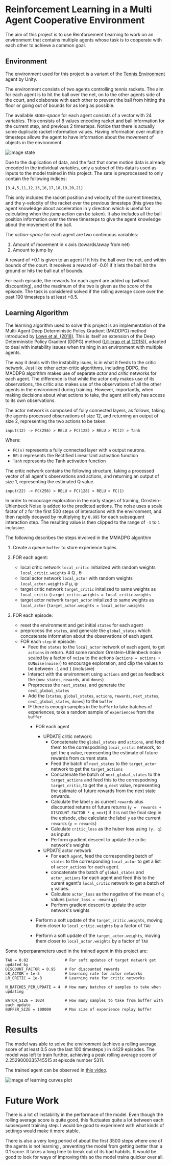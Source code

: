 # Reinforcement Learning in a Multi Agent Cooperative Environment

The aim of this project is to use Reinforcement Learning to work on an environment that contains multiple agents whose task is to cooperate with each other to achieve a common goal.

## Environment

The environment used for this project is a variant of the  [Tennis Environment](https://github.com/Unity-Technologies/ml-agents/blob/master/docs/Learning-Environment-Examples.md#tennis) agent by Unity.

The environment consists of two agents controlling tennis rackets. The aim for each agent is to hit the ball over the net, on to the other agents side of the court, and colaborate with each other to prevent the ball from hitting the floor or going out of bounds for as long as possible.

The available *state-space* for each agent consists of a vector with 24 variables. This consists of 8 values encoding racket and ball information for the current step, and previous 2 timesteps. Notice that there is actually some duplicate racket information values. Having information over multiple timesteps allows the agent to have information about the movement of objects in the environment.

![image state](states.jpg)


Due to the duplication of data, and the fact that some motion data is already encoded in the individual variables, only a subset of this data is used as inputs to the model trained in this project. The sate is preprocessed to only contain the following indices:

```
[3,4,5,11,12,13,16,17,18,19,20,21]
```

This only includes the racket position and velocity of the current timestep, and the y-velocity of the racket over the previous timesteps (this gives the agent knowledge about acceleration in y direction which is useful for calculating when the *jump* action can be taken). It also includes all the ball position information over the three timesteps to give the agent knowledge about the movement of the ball.


The *action-space* for each agent are two continuous variables:

1. Amount of movement in x axis (towards/away from net)
2. Amount to jump by

A reward of +0.1 is given to an agent if it hits the ball over the net, and within bounds of the court. It receives a reward of -0.01 if it lets the ball hit the ground or hits the ball out of bounds.

For each episode, the rewards for each agent are added up (without discounting), and the maximum of the two is given as the score of the episode. The task is considered solved if the rolling average score over the past 100 timesteps is at least +0.5.


## Learning Algorithm

The learning algorithm used to solve this project is an implementation of the Multi-Agent Deep Deterministic Policy Gradient (MADDPG) method introduced by [Lowe et al. (2018)](https://arxiv.org/abs/1706.02275). This is itself an extension of the Deep Deterministic Policy Gradient (DDPG) method ([Lillicrap et al (2015)](https://arxiv.org/abs/1509.02971)), adapted to deal with instability issues when training in an environment with multiple agents.

The way it deals with the instability isues, is in what it feeds to the critic network. Just like other actor-critic algorithms, including DDPG, the MADDPG algorithm makes use of separate *actor* and *critic* networks for each agent. The difference is that while the actor only makes use of its observations, the critic also makes use of the observations of all the other agents in the environment during training. However, importantly, when making decisions about what actions to take, the agent still only has access to its own observations.

The actor network is composed of fully connected layers, as follows, taking the agents processed observations of size 12, and returning an output of size 2, representing the two actions to be taken.

```
input(12) -> FC(256) > RELU > FC(128) > RELU > FC(2) > Tanh
```

Where:

- `FC(n)` represents a fully connected layer with `n` output neurons.
- `RELU` represents the Rectified Linear Unit activation function
- `Tanh` represents the Tanh activation function

The critic network contains the following structure, taking a processed vector of all agent's observations and actions, and returning an output of size 1, representing the estimated Q value.

```
input(22) -> FC(256) > RELU > FC(128) > RELU > FC(1)
```

In order to encourage exploration in the early stages of training, Ornstein–Uhlenbeck Noise is added to the predicted actions. The noise uses a scale factor of `2` for the first 500 steps of interactions with the environment, and then rapidly decayed by multiplying by `0.995` for each subsequent interaction step. The resulting value is then clipped to the range of `-1` to `1` inclusive.


The following describes the steps involved in the MMADPG algorithm

1. Create a queue `buffer` to store experience tuples
2. FOR each agent:
    - local critic network `local_critic` initialized with random weights `local_critic.weights`  # Q , θ
    - local actor network `local_actor` with random weights  `local_actor.weights` # μ, φ
    - target critic network `target_critic` initalized to same weights as `local_critic` (`target_critic.weights = local_critic.weights`
    - target actor network `target_actor` initalized to same weights as `local_actor` (`target_actor.weights = local_actor.weights`

3. FOR each episode:
    - reset the environment and get initial `states` for each agent
    - preprocess the `states`, and generate the `global_states` which concatenate information about the observations of each agent.
    - FOR each `step` in episode:
        - Feed the `states` to the `local_actor` network of each agent, to get `actions` in return. Add some random Ornstein–Uhlenbeck noise scaled by a factor of `noise` to the actions (`actions = actions + OUNoise(noise)`) to encourage exploration, and clip the values to be between `-1` and `1` (inclusive)
        - Interact with the environment using `actions` and get as feedback the (`new_states`, `rewards`, and `dones`)
        - Preprocess the `next_states`, and generate the `next_global_states`
        - Add the (`states`, `global_states`, `actions`, `rewards`, `next_states`, `next_global_states`, `dones`) to the `buffer`
        - IF there is enough samples in the `buffer` to take batches of experiences, take a random sample of `experiences` from the `buffer`
            - FOR each agent
                - UPDATE critic network:
                    - Concatenate the `global_states` and `actions`, and feed them to the correspodning `local_critic` network, to get the `q` value, representing the estimate of future rewards from current state.
                    - Feed the batch of `next_states` to the `target_actor` network to get the `target_actions`
                    - Concatenate the batch of `next_global_states` to the `target_actions` and feed this to the correspodning `target_critic`, to get the `q_next` value, representing the estimate of future rewards from the next state onwards.
                    - Calculate the label `y` as current `rewards` plus discounted returns of future returns (`y =  rewards + DISCOUNT_FACTOR * q_next`) if it is not the final step in the episode, else calculate the label `y` as the current `rewards` (`y = rewards`)
                    - Calculate `critic_loss` as the huber loss using `(y, q)` as inputs
                    - Perform gradient descent to update the critic network's weights
                - UPDATE actor network
                    - For each `agent`, feed the corresponding batch of `states` to the corresponding `local_actor` to get a list of `actor_actions` for each agent.
                    - concatenate the batch of `global_states` and `actor_actions` for each agent and feed this to the curent agent's `local_critic` network to get a batch of `q` values.
                    - Calculate `actor_loss` as the negative of the mean of `q` values (`actor_loss = -mean(q)`)
                    - Perform gradient descent to update the actor network's weights

            - Perform a soft update of the `target_critic.weights`, moving them closer to `local_critic.weights` by a factor of `TAU`
            - Perform a soft update of the `target_actor.weights`, moving them closer to `local_actor.weights` by a factor of `TAU`



Some hyperparameters used in the trained agent in this project are:

```
TAU = 0.02                # For soft updates of target network get updated by
DISCOUNT_FACTOR = 0.95    # For discounted rewards
LR_ACTOR = 1e-3           # Learning rate for actor networks
LR_CRITIC = 1e-3          # Learning rate for critic networks

N_BATCHES_PER_UPDATE = 4  # How many batches of samples to take when updating

BATCH_SIZE = 1024         # How many samples to take from buffer with each update
BUFFER_SIZE = 100000      # Max size of experience replay buffer
```


# Results

The model was able to solve the environment (achieve a rolling average score of at least 0.5 ove the last 100 timesteps ) in 4429 episodes. The model was left to train further, achieving a peak rolling average score of 2.2529000335745515 at episode number 5311.

The trained agent can be observed in [this video](https://youtu.be/QlFzNOmSnn8).

![image of learning curves plot](learning_curve.jpg)


# Future Work

There is a lot of instability in the performace of the model. Even though the rolling average score is quite good, this fluctuates quite a lot between each subsequent training step. I would be good to experiment with what kinds of settings would make it more stable.

There is also a very long period of about the first 3500 steps where one of the agents is not learning , preventing the model from getting better than a 0.1 score. It takes a long time to break out of its bad habbits. It would be good to look for ways of improving this so the model trains quicker over all.
